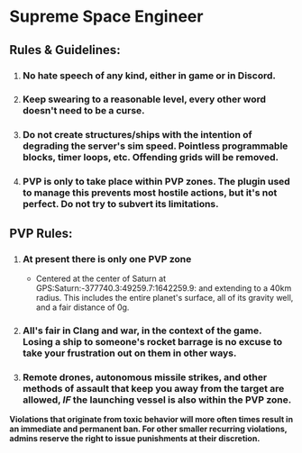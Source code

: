 # Supreme Space Engineer

## Rules & Guidelines:

1. ### No hate speech of any kind, either in game or in Discord.

2. ### Keep swearing to a reasonable level, every other word doesn't need to be a curse.

3. ### Do not create structures/ships with the intention of degrading the server's sim speed. Pointless programmable blocks, timer loops, etc. Offending grids will be removed.

4. ### PVP is only to take place within PVP zones. The plugin used to manage this prevents most hostile actions, but it's not perfect. Do not try to subvert its limitations.

## PVP Rules:

1. ### At present there is only one PVP zone
    - Centered at the center of Saturn at GPS:Saturn:-377740.3:49259.7:1642259.9: and extending to a 40km radius. This includes the entire planet's surface, all of its gravity well, and a fair distance of 0g.

2. ### All's fair in Clang and war, in the context of the game. Losing a ship to someone's rocket barrage is no excuse to take your frustration out on them in other ways.

3. ### Remote drones, autonomous missile strikes, and other methods of assault that keep you away from the target are allowed, **_IF_** the launching vessel is also within the PVP zone.

**Violations that originate from toxic behavior will more often times result in an immediate and permanent ban. For other smaller recurring violations, admins reserve the right to issue punishments at their discretion.**